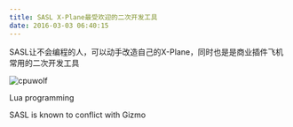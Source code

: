 ```yaml
---
title: SASL X-Plane最受欢迎的二次开发工具
date: 2016-03-03 06:40:15
---
```


SASL让不会编程的人，可以动手改造自己的X-Plane，同时也是是商业插件飞机常用的二次开发工具

![cpuwolf](/images/data/attachment/201603/04/001647xfljf8x78brvmdn7.jpg)

Lua programming

SASL is known to conflict with Gizmo
